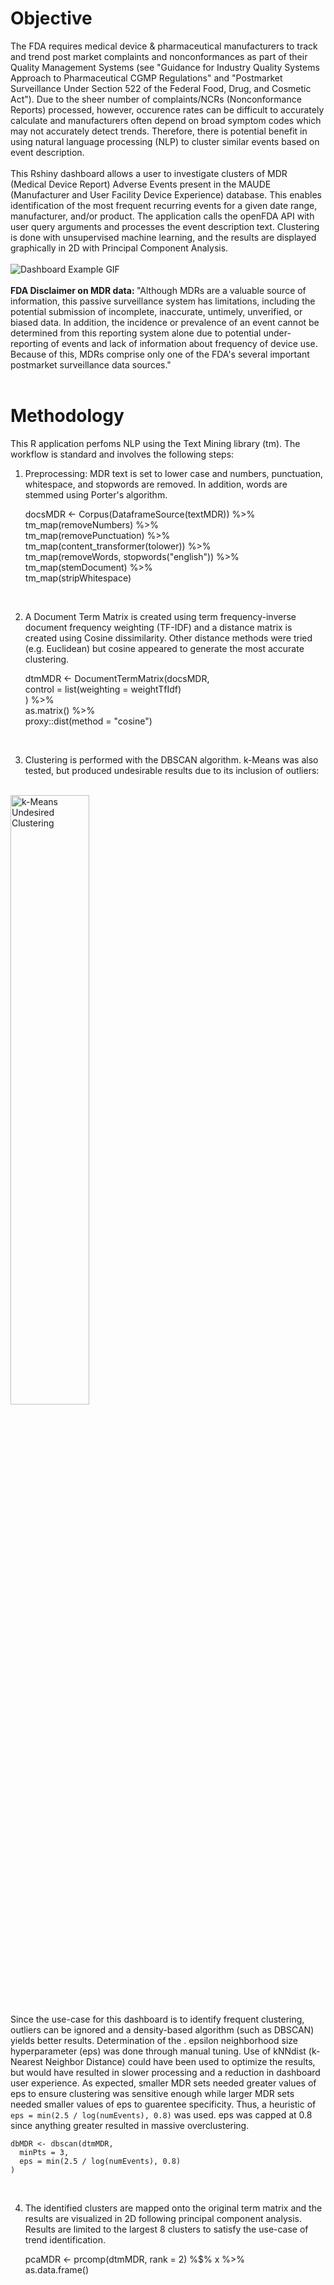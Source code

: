 # Objective 
The FDA requires medical device & pharmaceutical manufacturers to track and trend post market complaints and nonconformances as part of their Quality Management Systems (see "Guidance for Industry Quality Systems Approach to Pharmaceutical CGMP Regulations" and "Postmarket Surveillance Under Section 522 of the Federal Food, Drug, and Cosmetic Act").  Due to the sheer number of complaints/NCRs (Nonconformance Reports) processed, however, occurence rates can be difficult to accurately calculate and manufacturers often depend on broad symptom codes which may not accurately detect trends.  Therefore, there is potential benefit in using natural language processing (NLP) to cluster similar events based on event description.
</br>
</br>
This Rshiny dashboard allows a user to investigate clusters of MDR (Medical Device Report) Adverse Events present in the MAUDE (Manufacturer and User Facility Device Experience) database.  This enables identification of the most frequent recurring events for a given date range, manufacturer, and/or product.  The application calls the openFDA API with user query arguments and processes the event description text.  Clustering is done with unsupervised machine learning, and the results are displayed graphically in 2D with Principal Component Analysis.
</br>
</br>
![Dashboard Example GIF](https://i.imgur.com/kplT9VJ.gif)
</br>
</br>
<strong>FDA Disclaimer on MDR data: </strong> "Although MDRs are a valuable source of information, this passive surveillance system has limitations, including the potential submission of incomplete, inaccurate, untimely, unverified, or biased data. In addition, the incidence or prevalence of an event cannot be determined from this reporting system alone due to potential under-reporting of events and lack of information about frequency of device use. Because of this, MDRs comprise only one of the FDA's several important postmarket surveillance data sources."
</br>
</br>

# Methodology
This R application perfoms NLP using the Text Mining library (tm).  The workflow is standard and involves the following steps:
<br/>

1.  Preprocessing:  MDR text is set to lower case and numbers, punctuation, whitespace, and stopwords are removed.  In addition, words are stemmed using Porter's algorithm. <br/>
  
    docsMDR <- Corpus(DataframeSource(textMDR)) %>%  
      tm_map(removeNumbers) %>%  
      tm_map(removePunctuation) %>%  
      tm_map(content_transformer(tolower)) %>%  
      tm_map(removeWords, stopwords("english")) %>%  
      tm_map(stemDocument) %>%  
      tm_map(stripWhitespace) 
<br/>

2.  A Document Term Matrix is created using term frequency-inverse document frequency weighting (TF-IDF) and a distance matrix is created using Cosine dissimilarity.  Other distance methods were tried (e.g. Euclidean) but cosine appeared to generate the most accurate clustering. <br/>
  
    dtmMDR <- DocumentTermMatrix(docsMDR,  
      control = list(weighting = weightTfIdf)  
    ) %>%  
      as.matrix() %>%  
      proxy::dist(method = "cosine") 

<br/>

3.  Clustering is performed with the DBSCAN algorithm.  k-Means was also tested, but produced undesirable results due to its inclusion of outliers: <br/>
<br/>
<img src="https://i.imgur.com/jlH2RCk.png" alt="k-Means Undesired Clustering" width="50%">  
<br/>
Since the use-case for this dashboard is to identify frequent clustering, outliers can be ignored and a density-based algorithm (such as DBSCAN) yields better results.  Determination of the .  epsilon neighborhood size hyperparameter (eps) was done through manual tuning.  Use of kNNdist (k-Nearest Neighbor Distance) could have been used to optimize the results, but would have resulted in slower processing and a reduction in dashboard user experience.  As expected, smaller MDR sets needed greater values of eps to ensure clustering was sensitive enough while larger MDR sets needed smaller values of eps to guarentee specificity.  Thus, a heuristic of <code>eps = min(2.5 / log(numEvents), 0.8)</code> was used. eps was capped at 0.8 since anything greater resulted in massive overclustering. <br/>

    dbMDR <- dbscan(dtmMDR,  
      minPts = 3,  
      eps = min(2.5 / log(numEvents), 0.8)
    )

<br/>

4.  The identified clusters are mapped onto the original term matrix and the results are visualized in 2D following principal component analysis.  Results are limited to the largest 8 clusters to satisfy the use-case of trend identification. <br/>

    pcaMDR <- prcomp(dtmMDR, rank = 2) %$% x %>%  
      as.data.frame()
